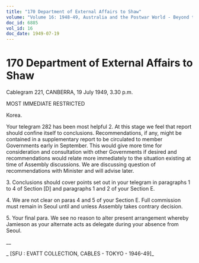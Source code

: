 ```yaml
---
title: "170 Department of External Affairs to Shaw"
volume: "Volume 16: 1948-49, Australia and the Postwar World - Beyond the Region"
doc_id: 6885
vol_id: 16
doc_date: 1949-07-19
---
```


# 170 Department of External Affairs to Shaw

Cablegram 221, CANBERRA, 19 July 1949, 3.30 p.m.

MOST IMMEDIATE RESTRICTED

Korea.

Your telegram 282 has been most helpful 2. At this stage we feel that report should confine itself to conclusions. Recommendations, if any, might be contained in a supplementary report to be circulated to member Governments early in September. This would give more time for consideration and consultation with other Governments if desired and recommendations would relate more immediately to the situation existing at time of Assembly discussions. We are discussing question of recommendations with Minister and will advise later.

3\. Conclusions should cover points set out in your telegram in paragraphs 1 to 4 of Section [D] and paragraphs 1 and 2 of your Section E.

4\. We are not clear on paras 4 and 5 of your Section E. Full commission must remain in Seoul until and unless Assembly takes contrary decision.

5\. Your final para. We see no reason to alter present arrangement whereby Jamieson as your alternate acts as delegate during your absence from Seoul.

__

_ [SFU : EVATT COLLECTION, CABLES - TOKYO - 1946-49]_
